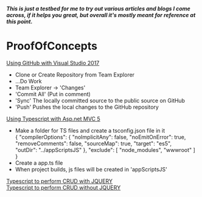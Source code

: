 ##### This is just a testbed for me to try out various articles and blogs I come across, if it helps you great, but overall it's mostly meant for reference at this point.  

# ProofOfConcepts

[Using GitHub with Visual Studio 2017](https://blogs.msdn.microsoft.com/benjaminperkins/2017/04/04/setting-up-and-using-github-in-visual-studio-2017/)  
* Clone or Create Repository from Team Explorer  
* ...Do Work  
* Team Explorer -> 'Changes'  
* 'Commit All' (Put in comment)  
* 'Sync' The locally committed source to the public source on GitHub  
* 'Push' Pushes the local changes to the GitHub repository  

[Using Typescript with Asp.net MVC 5](http://www.mithunvp.com/using-typescript-with-asp-net-mvc5/)
* Make a folder for TS files and create a tsconfig.json file in it  
  {
    "compilerOptions": {
      "noImplicitAny": false,
      "noEmitOnError": true,
      "removeComments": false,
      "sourceMap": true,
      "target": "es5",    
      "outDir": "../appScriptsJS"
    },
    "exclude": [
      "node_modules",
      "wwwroot"
    ]
  }
* Create a app.ts file  
* When project builds, js files will be created in 'appScriptsJS'  

[Typescript to perform CRUD with JQUERY](https://www.codeguru.com/csharp/.net/using-typescript-to-perform-crud-operations.htm)  
[Typescript to perform CRUD without JQUERY](http://www.binaryintellect.net/articles/d50a4ea1-fd84-4165-a27f-3d6cad2e4a3d.aspx)  

